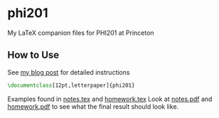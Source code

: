 # phi201
My LaTeX companion files for PHI201 at Princeton

## How to Use
See [my blog post](https://conjfrnk.github.io/phi201/2024/05/01/phi201-latex/) for detailed instructions

```latex
\documentclass[12pt,letterpaper]{phi201}
```

Examples found in [notes.tex](notes.tex) and [homework.tex](homework.tex)
Look at [notes.pdf](notes.pdf) and [homework.pdf](homework.pdf) to see what the final result should look like.
